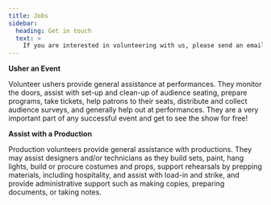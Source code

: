 ```yaml
---
title: Jobs
sidebar:
  heading: Get in touch
  text: >
    If you are interested in volunteering with us, please send an email detailing your interest and availability to [michelle@goldenthread.org](mailto:michelle@goldenthread.org)
---
```


**Usher an Event**

Volunteer ushers provide general assistance at performances. They monitor the doors, assist with set-up and clean-up of audience seating, prepare programs, take tickets, help patrons to their seats, distribute and collect audience surveys, and generally help out at performances. They are a very important part of any successful event and get to see the show for free!



**Assist with a Production**

Production volunteers provide general assistance with productions. They may assist designers and/or technicians as they build sets, paint, hang lights, build or procure costumes and props, support rehearsals by prepping materials, including hospitality, and assist with load-in and strike, and provide administrative support such as making copies, preparing documents, or taking notes.

